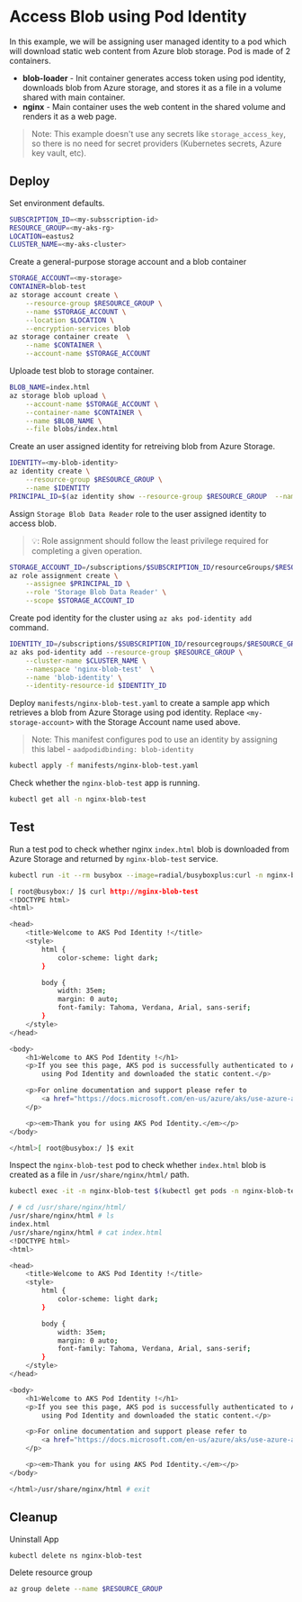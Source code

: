 # Access Blob using Pod Identity

In this example, we will be assigning user managed identity to a pod which will download static web content from Azure blob storage. Pod is made of 2 containers.

- **blob-loader** - Init container generates access token using pod identity, downloads blob from Azure storage, and stores it as a file in a volume shared with main container.
- **nginx** - Main container uses the web content in the shared volume and renders it as a web page.

> Note: This example doesn't use any secrets like `storage_access_key`, so there is no need for secret providers (Kubernetes secrets, Azure key vault, etc).

## Deploy

Set environment defaults.

```sh
SUBSCRIPTION_ID=<my-subsscription-id>
RESOURCE_GROUP=<my-aks-rg>
LOCATION=eastus2
CLUSTER_NAME=<my-aks-cluster>
```

Create a general-purpose storage account and a blob container 

```sh
STORAGE_ACCOUNT=<my-storage>
CONTAINER=blob-test
az storage account create \
    --resource-group $RESOURCE_GROUP \
    --name $STORAGE_ACCOUNT \
    --location $LOCATION \
    --encryption-services blob
az storage container create  \
    --name $CONTAINER \
    --account-name $STORAGE_ACCOUNT
```

Uploade test blob to storage container.

```sh
BLOB_NAME=index.html
az storage blob upload \
    --account-name $STORAGE_ACCOUNT \
    --container-name $CONTAINER \
    --name $BLOB_NAME \
    --file blobs/index.html 
```
 
Create an user assigned identity for retreiving blob from Azure Storage.

```sh
IDENTITY=<my-blob-identity>
az identity create \
    --resource-group $RESOURCE_GROUP \
    --name $IDENTITY
PRINCIPAL_ID=$(az identity show --resource-group $RESOURCE_GROUP  --name $IDENTITY --query 'principalId' -o tsv)
```

Assign `Storage Blob Data Reader` role to the user assigned identity to access blob.

> 💡: Role assignment should follow the least privilege required for completing a given operation. 
```sh
STORAGE_ACCOUNT_ID=/subscriptions/$SUBSCRIPTION_ID/resourceGroups/$RESOURCE_GROUP/providers/Microsoft.Storage/storageAccounts/$STORAGE_ACCOUNT
az role assignment create \
    --assignee $PRINCIPAL_ID \
    --role 'Storage Blob Data Reader' \
    --scope $STORAGE_ACCOUNT_ID
```

Create pod identity for the cluster using `az aks pod-identity add` command.

```sh
IDENTITY_ID=/subscriptions/$SUBSCRIPTION_ID/resourcegroups/$RESOURCE_GROUP/providers/Microsoft.ManagedIdentity/userAssignedIdentities/$IDENTITY
az aks pod-identity add --resource-group $RESOURCE_GROUP \
    --cluster-name $CLUSTER_NAME \
    --namespace 'nginx-blob-test'  \
    --name 'blob-identity' \
    --identity-resource-id $IDENTITY_ID
```

Deploy `manifests/nginx-blob-test.yaml` to create a sample app which retrieves a blob from Azure Storage using pod identity. Replace `<my-storage-account>` with the Storage Account name used above.

> Note: This manifest configures pod to use an identity by assigning this label - `aadpodidbinding: blob-identity`

```sh
kubectl apply -f manifests/nginx-blob-test.yaml
```

Check whether the `nginx-blob-test` app is running.

```sh
kubectl get all -n nginx-blob-test
```

## Test

Run a test pod to check whether nginx `index.html` blob is downloaded from Azure Storage and returned by `nginx-blob-test` service.

```sh
kubectl run -it --rm busybox --image=radial/busyboxplus:curl -n nginx-blob-test -- sh

[ root@busybox:/ ]$ curl http://nginx-blob-test
<!DOCTYPE html>
<html>

<head>
    <title>Welcome to AKS Pod Identity !</title>
    <style>
        html {
            color-scheme: light dark;
        }

        body {
            width: 35em;
            margin: 0 auto;
            font-family: Tahoma, Verdana, Arial, sans-serif;
        }
    </style>
</head>

<body>
    <h1>Welcome to AKS Pod Identity !</h1>
    <p>If you see this page, AKS pod is successfully authenticated to Azure Blob Storage
        using Pod Identity and downloaded the static content.</p>

    <p>For online documentation and support please refer to
        <a href="https://docs.microsoft.com/en-us/azure/aks/use-azure-ad-pod-identity/">docs.microsoft.com</a>.
    </p>

    <p><em>Thank you for using AKS Pod Identity.</em></p>
</body>

</html>[ root@busybox:/ ]$ exit
```

Inspect the `nginx-blob-test` pod to check whether `index.html` blob is created as a file in `/usr/share/nginx/html/` path.

```sh
kubectl exec -it -n nginx-blob-test $(kubectl get pods -n nginx-blob-test -l app=nginx-blob-test -o jsonpath='{.items[0].metadata.name}') -- sh

/ # cd /usr/share/nginx/html/
/usr/share/nginx/html # ls
index.html
/usr/share/nginx/html # cat index.html
<!DOCTYPE html>
<html>

<head>
    <title>Welcome to AKS Pod Identity !</title>
    <style>
        html {
            color-scheme: light dark;
        }

        body {
            width: 35em;
            margin: 0 auto;
            font-family: Tahoma, Verdana, Arial, sans-serif;
        }
    </style>
</head>

<body>
    <h1>Welcome to AKS Pod Identity !</h1>
    <p>If you see this page, AKS pod is successfully authenticated to Azure Blob Storage
        using Pod Identity and downloaded the static content.</p>

    <p>For online documentation and support please refer to
        <a href="https://docs.microsoft.com/en-us/azure/aks/use-azure-ad-pod-identity/">docs.microsoft.com</a>.
    </p>

    <p><em>Thank you for using AKS Pod Identity.</em></p>
</body>

</html>/usr/share/nginx/html # exit
```

## Cleanup

Uninstall App 

```sh
kubectl delete ns nginx-blob-test
```

Delete resource group

```sh
az group delete --name $RESOURCE_GROUP
```
